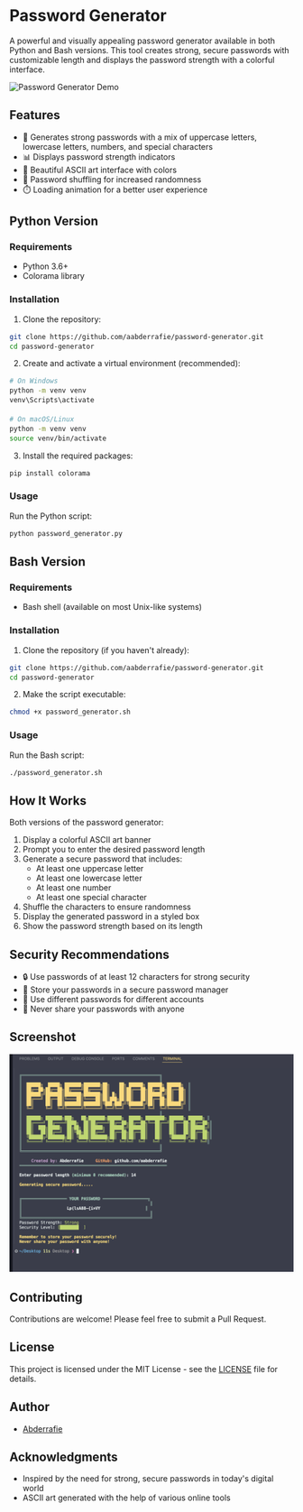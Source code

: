# Password Generator

A powerful and visually appealing password generator available in both Python and Bash versions. This tool creates strong, secure passwords with customizable length and displays the password strength with a colorful interface.

![Password Generator Demo](https://github.com/aabderrafie/password-generator/raw/main/demo.gif)

## Features

- 🔐 Generates strong passwords with a mix of uppercase letters, lowercase letters, numbers, and special characters
- 📊 Displays password strength indicators
- 🎨 Beautiful ASCII art interface with colors
- 🔄 Password shuffling for increased randomness
- ⏱️ Loading animation for a better user experience

## Python Version

### Requirements

- Python 3.6+
- Colorama library

### Installation

1. Clone the repository:
```bash
git clone https://github.com/aabderrafie/password-generator.git
cd password-generator
```

2. Create and activate a virtual environment (recommended):
```bash
# On Windows
python -m venv venv
venv\Scripts\activate

# On macOS/Linux
python -m venv venv
source venv/bin/activate
```

3. Install the required packages:
```bash
pip install colorama
```

### Usage

Run the Python script:
```bash
python password_generator.py
```

## Bash Version

### Requirements

- Bash shell (available on most Unix-like systems)

### Installation

1. Clone the repository (if you haven't already):
```bash
git clone https://github.com/aabderrafie/password-generator.git
cd password-generator
```

2. Make the script executable:
```bash
chmod +x password_generator.sh
```

### Usage

Run the Bash script:
```bash
./password_generator.sh
```

## How It Works

Both versions of the password generator:

1. Display a colorful ASCII art banner
2. Prompt you to enter the desired password length
3. Generate a secure password that includes:
   - At least one uppercase letter
   - At least one lowercase letter
   - At least one number
   - At least one special character
4. Shuffle the characters to ensure randomness
5. Display the generated password in a styled box
6. Show the password strength based on its length

## Security Recommendations

- 🔒 Use passwords of at least 12 characters for strong security
- 📝 Store your passwords in a secure password manager
- 🔄 Use different passwords for different accounts
- 🚫 Never share your passwords with anyone

## Screenshot

![Python Version](https://github.com/aabderrafie/password-generator/blob/master/py.png)

## Contributing

Contributions are welcome! Please feel free to submit a Pull Request.

## License

This project is licensed under the MIT License - see the [LICENSE](LICENSE) file for details.

## Author

- [Abderrafie](https://github.com/aabderrafie)

## Acknowledgments

- Inspired by the need for strong, secure passwords in today's digital world
- ASCII art generated with the help of various online tools
